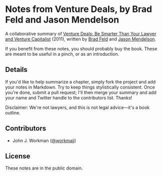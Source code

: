 Notes from Venture Deals, by Brad Feld and Jason Mendelson
==========================================================

A collaborative summary of [Venture Deals: Be Smarter Than Your Lawyer and Venture Capitalist](http://www.amazon.com/Venture-Deals-Smarter-Lawyer-Capitalist/dp/0470929820) (2011), written by [Brad Feld](http://twitter.com/bfeld) and [Jason Mendelson](http://twitter.com/jasonmendelson).

If you benefit from these notes, you should probably buy the book. These are meant to be useful in a pinch, or as an introduction.

Details
-------

If you'd like to help summarize a chapter, simply fork the project and add your notes in Markdown. Try to keep things stylistically consistent. Once you're done, submit a pull request; I'll then merge your summary and add your name and Twitter handle to the contributors list. Thanks!

Disclaimer: We're not lawyers, and this is not legal advice&mdash;it's a book outline.

Contributors
------------

* John J. Workman ([@workmajj](https://twitter.com/workmajj))

License
-------

These notes are in the public domain.
